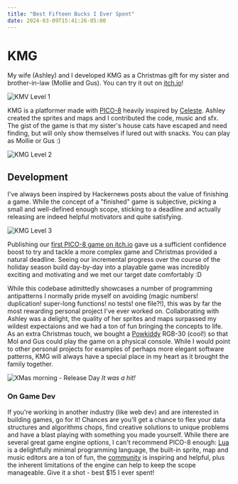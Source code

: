 ```yaml
---
title: "Best Fifteen Bucks I Ever Spent"
date: 2024-03-09T15:41:26-05:00
---
```


# KMG

My wife (Ashley) and I developed KMG as a Christmas gift for my sister and brother-in-law (Mollie and Gus).
You can try it out on [itch.io](https://chunkilu.itch.io/kmg)!

![KMV Level 1](https://dmixaym6h79hg.cloudfront.net/lvl1.png)


KMG is a platformer made with [PICO-8](https://www.lexaloffle.com/pico-8.php) heavily inspired by [Celeste](https://en.wikipedia.org/wiki/Celeste_(video_game)). 
Ashley created the sprites and maps and I contributed the code, music and sfx. 
The gist of the game is that my sister's house cats have escaped and need
finding, but will only show themselves if lured out with snacks. You can play
as Mollie or Gus :)

![KMG Level 2](https://dmixaym6h79hg.cloudfront.net/lvl2gus.png)


## Development

I've always been inspired by Hackernews posts about the value of finishing
a game. While the concept of a "finished" game is subjective, picking a small
and well-defined enough scope, sticking to a deadline and actually releasing are indeed helpful motivators and quite satisfying.

![KMG Level 3](https://dmixaym6h79hg.cloudfront.net/lvl3.png)

Publishing our [first PICO-8 game on
itch.io](https://chunkilu.itch.io/frite-lite) gave us a sufficient confidence
boost to try and tackle a more complex game and Christmas provided a natural
deadline.
Seeing our incremental progress over the course of the holiday
season build day-by-day into a playable game was incredibly exciting and motivating and we
met our target date comfortably :D


While this codebase admittedly showcases a number of programming
antipatterns I normally pride myself on avoiding (magic numbers! duplication! super-long
functions! no tests! one file?!), this was by far the most rewarding personal project I've ever
worked on.
Collaborating with Ashley was a delight, the quality of her sprites and maps surpassed my wildest expectaions and we had a ton of fun bringing the concepts to life.
As an extra Christmas touch, we bought a [Powkiddy](https://powkiddy.com/) RGB-30 (cool!) so that Mol and Gus could play the game on a physical console.
While I would point to other personal projects for examples of perhaps more elegant software patterns, KMG will always have a special place in my heart as it brought the family together.

![XMas morning - Release Day](https://dmixaym6h79hg.cloudfront.net/xmas.jpeg)
_It was a hit!_

### On Game Dev

If you're working in another industry (like web dev) and are interested in building games, go
for it! Chances are you'll get a chance to flex your data structures and
algorithms chops, find creative solutions to unique problems and have a blast
playing with something you made yourself. While there are several great game
engine options, I can't recommend PICO-8 enough: [Lua](https://www.lua.org/) is a delightfully
minimal programming language, the built-in sprite, map and music editors are
a ton of fun, the [community](https://www.lexaloffle.com/bbs/?cat=7) is inspiring and helpful, plus the inherent limitations 
of the engine can help to keep the scope manageable. Give it a shot - best $15 I ever spent!


